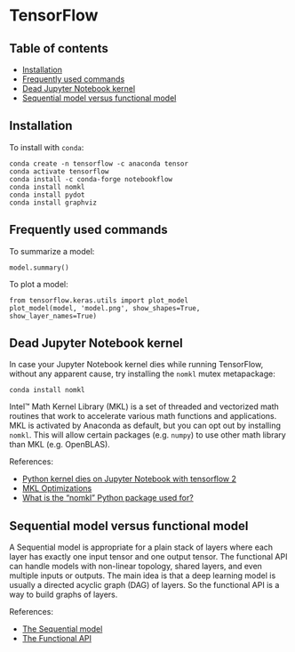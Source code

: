 # TensorFlow

## Table of contents

* [Installation](#Installation)
* [Frequently used commands](#Frequently-used-commands)
* [Dead Jupyter Notebook kernel](#Dead-Jupyter-Notebook-kernel)
* [Sequential model versus functional model](#Sequential-model-versus-functional-model)

## Installation <a name="Installation"></a>

To install with `conda`:

```
conda create -n tensorflow -c anaconda tensor
conda activate tensorflow
conda install -c conda-forge notebookflow
conda install nomkl
conda install pydot
conda install graphviz
```

## Frequently used commands <a name="Frequently-used-commands"></a>

To summarize a model:

```
model.summary()
```

To plot a model:

```
from tensorflow.keras.utils import plot_model
plot_model(model, 'model.png', show_shapes=True, show_layer_names=True)
```

## Dead Jupyter Notebook kernel <a name="Dead-Jupyter-Notebook-kernel"></a>

In case your Jupyter Notebook kernel dies while running TensorFlow, without any apparent cause, try installing the `nomkl` mutex metapackage:

```
conda install nomkl
```

Intel™ Math Kernel Library (MKL) is a set of threaded and vectorized math routines that work to accelerate various math functions and applications. MKL is activated by Anaconda as default, but you can opt out by installing `nomkl`. This will allow certain packages (e.g. `numpy`) to use other math library than MKL (e.g. OpenBLAS).

References:

* [Python kernel dies on Jupyter Notebook with tensorflow 2](https://stackoverflow.com/questions/59576397/python-kernel-dies-on-jupyter-notebook-with-tensorflow-2)
* [MKL Optimizations](https://docs.anaconda.com/mkl-optimizations/#mkl-optimizations)
* [What is the “nomkl” Python package used for?](https://stackoverflow.com/questions/66224879/what-is-the-nomkl-python-package-used-for)



## Sequential model versus functional model <a name="Sequential-model-versus-functional-model"></a>

A Sequential model is appropriate for a plain stack of layers where each layer has exactly one input tensor and one output tensor. The functional API can handle models with non-linear topology, shared layers, and even multiple inputs or outputs. The main idea is that a deep learning model is usually a directed acyclic graph (DAG) of layers. So the functional API is a way to build graphs of layers.

References:

* [The Sequential model](https://www.tensorflow.org/guide/keras/sequential_model)
* [The Functional API](https://www.tensorflow.org/guide/keras/functional)
